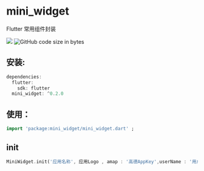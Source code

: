 # mini_widget

Flutter 常用组件封装


[![](https://img.shields.io/pub/v/mini_widget#align=left&display=inline&height=20&originHeight=20&originWidth=76&status=done&style=none&width=76)](https://pub.flutter-io.cn/packages/mini_widget)  ![GitHub code size in bytes](https://img.shields.io/github/languages/code-size/flutterme/mini_widget?style=flat-square)

## 安装:
```dart
dependencies:
  flutter:
    sdk: flutter
  mini_widget: ^0.2.0
```

## 使用：

```dart
import 'package:mini_widget/mini_widget.dart' ;
```

## init
```dart
MiniWidget.init('应用名称', 应用Logo , amap : '高德AppKey',userName : '用户名');
```